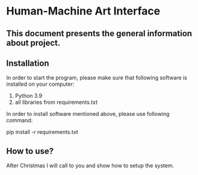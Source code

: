 # Human-Machine Art Interface
This document presents the general information about project.
---
## Installation

In order to start the program, please make sure that
following software is installed on your computer:

1. Python 3.9
2. all libraries from requirements.txt

In order to install software mentioned above, please use following command: 

pip install -r requirements.txt

## How to use? 

After Christmas I will call to you and show how to setup the system.